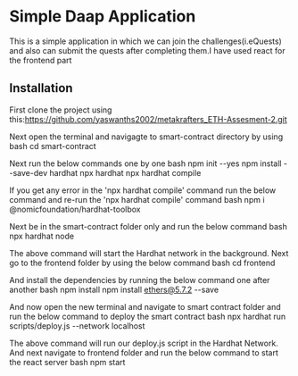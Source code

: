 # Simple Daap Application 

This is a simple application in which we can join the challenges(i.eQuests) and also can submit the quests after completing them.I have used react for the frontend part


## Installation

First clone the project using this:https://github.com/yaswanths2002/metakrafters_ETH-Assesment-2.git

Next open the terminal and navigagte to smart-contract directory by using 
bash
cd smart-contract

Next run the below commands one by one 
bash
  npm init --yes
  npm install --save-dev hardhat
  npx hardhat
  npx hardhat compile

If you get any error in the 'npx hardhat compile' command run the below command and re-run the 'npx hardhat compile' command
bash
npm i @nomicfoundation/hardhat-toolbox

Next be in the smart-contract folder only and run the below command
bash
npx hardhat node 

The above command will start the Hardhat network in the background.
Next go to the frontend folder by using the below command
bash
cd frontend 

And install the dependencies by running the below command one after another
bash
npm install
npm install ethers@5.7.2 --save

And now open the new terminal and navigate to smart contract folder and run the below command to deploy the smart contract
bash
npx hardhat run scripts/deploy.js --network localhost

The above command will run our deploy.js script in the Hardhat Network.
And next navigate to frontend folder and run the below command to start the react server
bash
npm start
